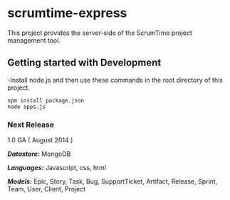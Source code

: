 # scrumtime-express

This project provides the server-side of the ScrumTime project management tool.

## Getting started with Development

-Install node.js and then use these commands in the root directory of this project.

	npm install package.json
	node apps.js
  
### Next Release

1.0 GA ( August 2014 )

_**Datastore:**_ MongoDB

_**Languages:**_ Javascript, css, html

_**Models:**_  Epic, Story, Task, Bug, SupportTicket, Artifact, Release, Sprint, Team, User, Client, Project